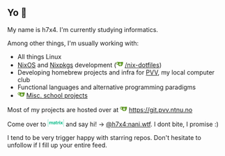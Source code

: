 ## Yo 👋

My name is h7x4. I'm currently studying informatics.

Among other things, I'm usually working with:

- All things Linux
- [NixOS][nixos] and [Nixpkgs][nixpkgs] development (<img src="./images/gitea_logo.svg" alt="Gitea" height="16"> [/nix-dotfiles][nix-dotfiles])
- Developing homebrew projects and infra for [PVV][pvv], my local computer club
- Functional languages and alternative programming paradigms 
- <img src="./images/gitea_logo.svg" alt="Gitea" height="16"> [Misc. school projects][school]

Most of my projects are hosted over at <img src="./images/gitea_logo.svg" alt="Gitea" height="16"> https://git.pvv.ntnu.no

Come over to <img src="./images/matrix_logo.svg" alt="Matrix" height="16"> and say hi! → [@h7x4:nani.wtf][matrix-h7x4]. I dont bite, I promise :)

I tend to be very trigger happy with starring repos. Don't hesitate to unfollow if I fill up your entire feed.

[nixos]: https://nixos.org/
[nixpkgs]: https://github.com/NixOS/nixpkgs
[nix-dotfiles]: https://git.pvv.ntnu.no/oysteikt/nix-dotfiles
[pvv]: https://www.pvv.ntnu.no/
[school]: https://git.pvv.ntnu.no/oysteikt-skolearbeid
[matrix-h7x4]: https://matrix.to/#/@h7x4:nani.wtf
